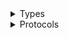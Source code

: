 <details>
<summary>Types</summary>

  - [AnyGASTBuilder](./AnyGASTBuilder)
  - [AnyMediaTypesBuilder](./AnyMediaTypesBuilder)
  - [AnyParametersBuilder](./AnyParametersBuilder)
  - [AnyRequestBodiesBuilder](./AnyRequestBodiesBuilder)
  - [AnyResponsesBuilder](./AnyResponsesBuilder)
  - [AnySchemaBuilder](./AnySchemaBuilder)
  - [AnyServiceBuilder](./AnyServiceBuilder)

</details>

<details>
<summary>Protocols</summary>

  - [GASTBuilder](./GASTBuilder)
  - [MediaTypesBuilder](./MediaTypesBuilder)
  - [ParametersBuilder](./ParametersBuilder)
  - [RequestBodiesBuilder](./RequestBodiesBuilder)
  - [RequestBodyBuilder](./RequestBodyBuilder)
  - [ResponseBuilder](./ResponseBuilder)
  - [ResponsesBuilder](./ResponsesBuilder)
  - [SchemaBuilder](./SchemaBuilder)
  - [ServiceBuilder](./ServiceBuilder)

</details>

